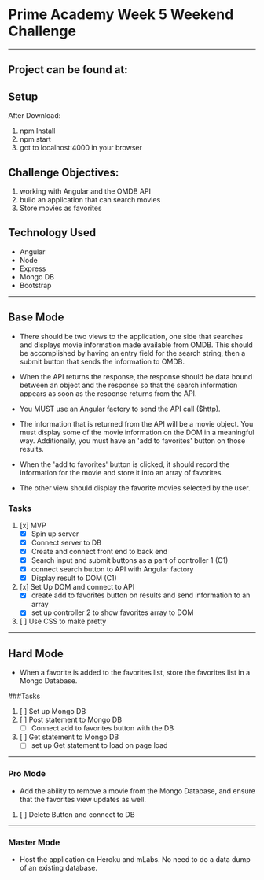 # Prime Academy Week 5 Weekend Challenge

---
## Project can be found at:


## Setup


After Download:


1. npm Install
2. npm start
3. got to localhost:4000 in your browser

## Challenge Objectives:
1. working with Angular and the OMDB API
2. build an application that can search movies
3. Store movies as favorites

## Technology Used
- Angular
- Node
- Express
- Mongo DB
- Bootstrap

---

## Base Mode


* There should be two views to the application, one side that searches and displays movie information made available from OMDB. This should be accomplished by having an entry field for the search string, then a submit button that sends the information to OMDB.


* When the API returns the response, the response should be data bound between an object and the response so that the search information appears as soon as the response returns from the API.


* You MUST use an Angular factory to send the API call ($http).


* The information that is returned from the API will be a movie object. You must display some of the movie information on the DOM in a meaningful way. Additionally, you must have an 'add to favorites' button on those results.


* When the 'add to favorites' button is clicked, it should record the information for the movie and store it into an array of favorites.


* The other view should display the favorite movies selected by the user.


### Tasks
1. [x] MVP
    - [x] Spin up server
    - [x] Connect server to DB
    - [x] Create and connect front end to back end
    - [x] Search input and submit buttons as a part of controller 1 (C1)
    - [x] connect search button to API with Angular factory
    - [x] Display result to DOM (C1)
2. [x] Set Up DOM and connect to API
    - [x] create add to favorites button on results and send information to an array
    - [x] set up controller 2 to show favorites array to DOM
3. [ ] Use CSS to make pretty

---

## Hard Mode


* When a favorite is added to the favorites list, store the favorites list in a Mongo Database.


###Tasks

1.  [ ] Set up Mongo DB
2.  [ ] Post statement to Mongo DB
    - [ ] Connect add to favorites button with the DB
3.  [ ] Get statement to Mongo DB
    - [ ] set up Get statement to load on page load

---
### Pro Mode


* Add the ability to remove a movie from the Mongo Database, and ensure that the favorites view updates as well.

1.  [ ] Delete Button and connect to DB
---
### Master Mode


* Host the application on Heroku and mLabs. No need to do a data dump of an existing database.
